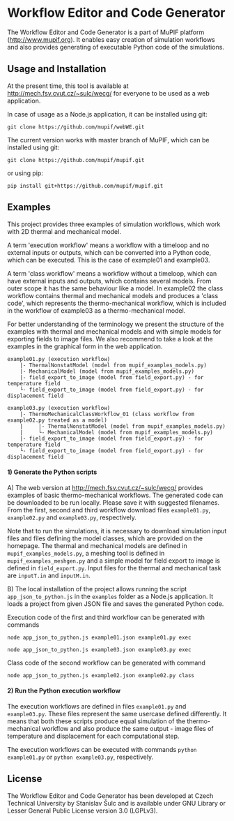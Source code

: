 # Workflow Editor and Code Generator

The Workflow Editor and Code Generator is a part of MuPIF platform (http://www.mupif.org). It enables easy creation of simulation workflows and also provides generating of executable Python code of the simulations.

## Usage and Installation

At the present time, this tool is available at http://mech.fsv.cvut.cz/~sulc/wecg/ for everyone to be used as a web application.

In case of usage as a Node.js application, it can be installed using git:

`git clone https://github.com/mupif/webWE.git`

The current version works with master branch of MuPIF, which can be installed using git:

`git clone https://github.com/mupif/mupif.git`

or using pip:

`pip install git+https://github.com/mupif/mupif.git`

## Examples

This project provides three examples of simulation workflows, which work with 2D thermal and mechanical model.

A term 'execution workflow' means a workflow with a timeloop and no external inputs or outputs, which can be converted into a Python code, which can be executed. This is the case of example01 and example03.

A term 'class workflow' means a workflow without a timeloop, which can have external inputs and outputs, which contains several models. From outer scope it has the same behaviour like a model.
In example02 the class workflow contains thermal and mechanical models and produces a 'class code', which represents the thermo-mechanical workflow, which is included in the workflow of example03 as a thermo-mechanical model.

For better understanding of the terminology we present the structure of the examples with thermal and mechanical models and with simple models for exporting fields to image files. We also recommend to take a look at the examples in the graphical form in the web application.

````
example01.py (execution workflow)
    |- ThermalNonstatModel (model from mupif_examples_models.py)
    |- MechanicalModel (model from mupif_examples_models.py)
    |- field_export_to_image (model from field_export.py) - for temperature field
    └- field_export_to_image (model from field_export.py) - for displacement field

example03.py (execution workflow)
    |- ThermoMechanicalClassWorkflow_01 (class workflow from example02.py treated as a model)
    |     |- ThermalNonstatModel (model from mupif_examples_models.py)
    |     └- MechanicalModel (model from mupif_examples_models.py)
    |- field_export_to_image (model from field_export.py) - for temperature field
    └- field_export_to_image (model from field_export.py) - for displacement field
````

#### 1) Generate the Python scripts

A) The web version at http://mech.fsv.cvut.cz/~sulc/wecg/ provides examples of basic thermo-mechanical workflows.
The generated code can be downloaded to be run locally. Please save it with suggested filenames.
From the first, second and third workflow download files `example01.py`, `example02.py` and `example03.py`, respectively.

Note that to run the simulations, it is necessary to download simulation input files and files defining the model classes, which are provided on the homepage.
The thermal and mechanical models are defined in `mupif_examples_models.py`, a meshing tool is defined in `mupif_examples_meshgen.py` and a simple model for field export to image is defined in `field_export.py`.
Input files for the thermal and mechanical task are `inputT.in` and `inputM.in`.

B) The local installation of the project allows running the script `app_json_to_python.js` in the `examples` folder as a Node.js application.
It loads a project from given JSON file and saves the generated Python code.

Execution code of the first and third workflow can be generated with commands

`node app_json_to_python.js example01.json example01.py exec`

`node app_json_to_python.js example03.json example03.py exec`

Class code of the second workflow can be generated with command

`node app_json_to_python.js example02.json example02.py class`


#### 2) Run the Python execution workflow

The execution workflows are defined in files `example01.py` and `example03.py`.
These files represent the same usercase defined differently.
It means that both these scripts produce equal simulation of the thermo-mechanical workflow and also produce the same output - image files of temperature and displacement for each computational step.

The execution workflows can be executed with commands `python example01.py` or `python example03.py`, respectively.


## License
The Workflow Editor and Code Generator has been developed at Czech Technical University by Stanislav Šulc and is available under GNU Library or Lesser General Public License version 3.0 (LGPLv3).
